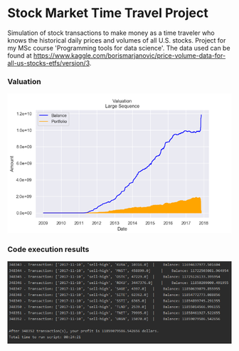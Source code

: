 # Stock Market Time Travel Project
Simulation of stock transactions to make money as a time traveler who knows the historical daily prices and volumes of all U.S. stocks. Project for my MSc course 'Programming tools for data science'. The data used can be found at <https://www.kaggle.com/borismarjanovic/price-volume-data-for-all-us-stocks-etfs/version/3>.

### Valuation
<img src="imgs/large_valuation.png">

### Code execution results
<img src="imgs/large_run.png">
